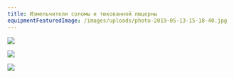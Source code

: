 ```yaml
---
title: Измельчители соломы и тюкованной люцерны
equipmentFeaturedImage: /images/uploads/photo-2019-05-13-15-18-40.jpg
---
```

![](/images/uploads/photo-2019-05-13-15-18-39.jpg)

![](/images/uploads/img_1548.jpg)

![](/images/uploads/photo-2019-05-13-15-14-53.jpg)
